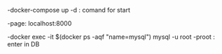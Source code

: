 -docker-compose up -d : comand for start

-page: localhost:8000

-docker exec -it $(docker ps -aqf "name=mysql") mysql -u root -proot : enter in DB
